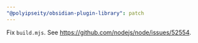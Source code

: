 ```yaml
---
"@polyipseity/obsidian-plugin-library": patch
---
```


Fix `build.mjs`. See <https://github.com/nodejs/node/issues/52554>.
